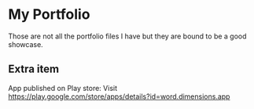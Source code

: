 # My Portfolio

Those are not all the portfolio files I have but they are bound to be a good showcase.

## Extra item

App published on Play store:
Visit https://play.google.com/store/apps/details?id=word.dimensions.app
